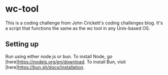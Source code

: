# wc-tool
This is a coding challenge from John Crickett's coding challenges blog. It's a script that functions the same as the wc tool in any Unix-based OS.

## Setting up

Run using either node.js or bun. To install Node, go [here]https://nodejs.org/en/download. To install Bun, visit [here]https://bun.sh/docs/installation.

